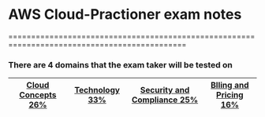 # AWS Cloud-Practioner exam notes
=============================================================================================

### There are 4 domains that the exam taker will be tested on

| [Cloud Concepts 26%](#Cloud-Concepts) | [Technology 33%](#Technology) | [Security and Compliance 25%](#Security-and-Compliance) | [Blling and Pricing 16%](#Billing-and-Pricing)|
|---------------------------------------------|------------------------------------------|-------------------------------------------------------------|-----------------------------------------------------------------|
